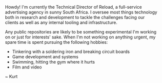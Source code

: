 Howdy! I'm currently the Technical Director of Reload, a full-service advertising agency in sunny South Africa. I oversee most things technology both in research and development to tackle the challenges facing our clients as well as any internal tooling and infrastructure.

Any public repositories are likely to be something experimental I'm working on or just for interests' sake.
When I'm not working on anything urgent, my spare time is spent pursuing the following hobbies:

- Tinkering with a soldering iron and breaking circuit boards
- Game development and systems
- Swimming, hitting the gym where it hurts
- Film and video

~ Kurt


